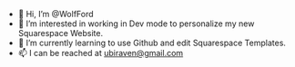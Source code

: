 - 👋 Hi, I’m @WolfFord
- 👀 I’m interested in working in Dev mode to personalize my new Squarespace Website.
- 🌱 I’m currently learning to use Github and edit Squarespace Templates.
- 📫 I can be reached at ubiraven@gmail.com

<!---
WolfFord/WolfFord is a ✨ special ✨ repository because its `README.md` (this file) appears on your GitHub profile.
You can click the Preview link to take a look at your changes.
--->
